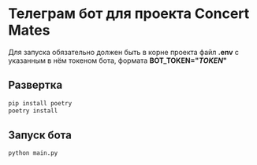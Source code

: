 # Телеграм бот для проекта Concert Mates
Для запуска обязательно должен быть в корне проекта файл **.env** с указанным в нём токеном бота, формата
**BOT_TOKEN="_TOKEN_"**

## Развертка
```bash 
pip install poetry 
poetry install
```

## Запуск бота
```bash
python main.py
```